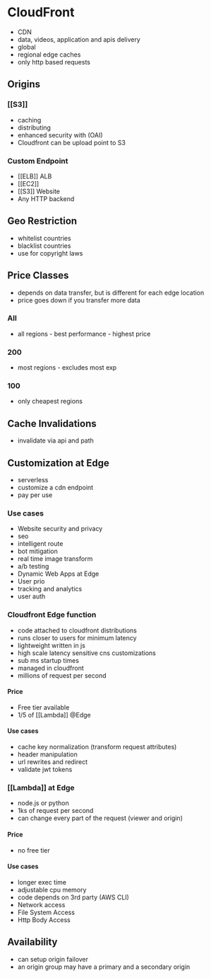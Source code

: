 # CloudFront
- CDN
- data, videos, application and apis delivery
- global
- regional edge caches
- only http based requests

## Origins

### [[S3]]
- caching
- distributing
- enhanced security with (OAI)
- Cloudfront can be upload point to S3

### Custom Endpoint
- [[ELB]] ALB
- [[EC2]]
- [[S3]] Website
- Any HTTP backend

## Geo Restriction
- whitelist countries
- blacklist countries
- use for copyright laws

## Price Classes
- depends on data transfer, but is different for each edge location
- price goes down if you transfer more data

### All
- all regions - best performance - highest price

### 200
- most regions - excludes most exp

### 100
- only cheapest regions 

## Cache Invalidations
- invalidate via api and path

## Customization at Edge
- serverless
- customize a cdn endpoint
- pay per use

### Use cases
- Website security and privacy
- seo
- intelligent route
- bot mitigation
- real time image transform
- a/b testing
- Dynamic Web Apps at Edge
- User prio
- tracking and analytics
- user auth 

### Cloudfront Edge function
- code attached to cloudfront distributions
- runs closer to users for minimum latency
- lightweight written in js
- high scale latency sensitive cns customizations
- sub ms startup times
- managed in cloudfront
- millions of request per second

#### Price
- Free tier available
- 1/5 of [[Lambda]] @Edge

#### Use cases
- cache key normalization (transform request attributes)
- header manipulation
- url rewrites and redirect
- validate jwt tokens

### [[Lambda]] at Edge
- node.js or python
- 1ks of request per second
- can change every part of the request (viewer and origin)

#### Price
- no free tier

#### Use cases
- longer exec time
- adjustable cpu memory
- code depends on 3rd party (AWS CLI)
- Network access
- File System Access
- Http Body Access

## Availability
- can setup origin failover
- an origin group may have a primary and a secondary origin